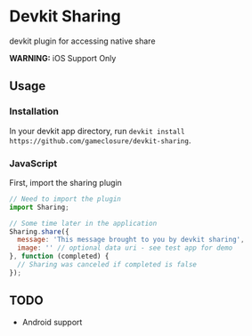 Devkit Sharing
==============

devkit plugin for accessing native share

**WARNING:** iOS Support Only

## Usage

### Installation

In your devkit app directory, run
`devkit install https://github.com/gameclosure/devkit-sharing`.

### JavaScript

First, import the sharing plugin

```js
// Need to import the plugin
import Sharing;

// Some time later in the application
Sharing.share({
  message: 'This message brought to you by devkit sharing',
  image: '' // optional data uri - see test app for demo
}, function (completed) {
  // Sharing was canceled if completed is false
});
```

## TODO

- Android support
